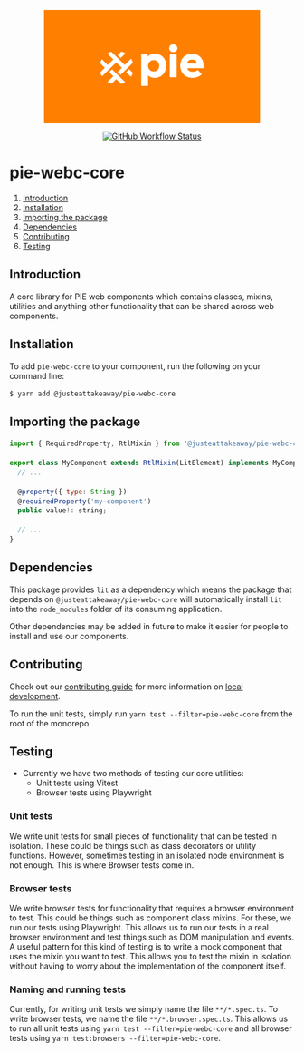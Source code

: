 <p align="center">
  <img align="center" src="../../../readme_image.png" height="200" alt="">
</p>

<p align="center">
  <a href="https://www.npmjs.com/@justeattakeaway/pie-webc-core">
    <img alt="GitHub Workflow Status" src="https://img.shields.io/npm/v/@justeattakeaway/pie-webc-core.svg">
  </a>
</p>

# pie-webc-core

1. [Introduction](#introduction)
2. [Installation](#installation)
3. [Importing the package](#importing-the-package)
4. [Dependencies](#dependencies)
5. [Contributing](#contributing)
6. [Testing](#testing)

## Introduction

A core library for PIE web components which contains classes, mixins, utilities and anything other functionality that can be shared across web components.


## Installation

To add `pie-webc-core` to your component, run the following on your command line:

```bash
$ yarn add @justeattakeaway/pie-webc-core
```

## Importing the package

```js
import { RequiredProperty, RtlMixin } from '@justeattakeaway/pie-webc-core';

export class MyComponent extends RtlMixin(LitElement) implements MyComponentProps {
  // ...

  @property({ type: String })
  @requiredProperty('my-component')
  public value!: string;

  // ...
}
```

## Dependencies

This package provides `lit` as a dependency which means the package that depends on `@justeattakeaway/pie-webc-core` will automatically install `lit` into the `node_modules` folder of its consuming application.

Other dependencies may be added in future to make it easier for people to install and use our components.

## Contributing

Check out our [contributing guide](https://github.com/justeattakeaway/pie/wiki/Contributing-Guide) for more information on [local development](https://github.com/justeattakeaway/pie/wiki/Contributing-Guide#local-development).

To run the unit tests, simply run `yarn test --filter=pie-webc-core` from the root of the monorepo.

## Testing

- Currently we have two methods of testing our core utilities:
  - Unit tests using Vitest
  - Browser tests using Playwright

### Unit tests
We write unit tests for small pieces of functionality that can be tested in isolation. These could be things such as class decorators or utility functions. However, sometimes testing in an isolated node environment is not enough. This is where Browser tests come in.

### Browser tests
We write browser tests for functionality that requires a browser environment to test. This could be things such as component class mixins. For these, we run our tests using Playwright. This allows us to run our tests in a real browser environment and test things such as DOM manipulation and events. A useful pattern for this kind of testing is to write a mock component that uses the mixin you want to test. This allows you to test the mixin in isolation without having to worry about the implementation of the component itself.

### Naming and running tests
Currently, for writing unit tests we simply name the file `**/*.spec.ts`. To write browser tests, we name the file `**/*.browser.spec.ts`. This allows us to run all unit tests using `yarn test --filter=pie-webc-core` and all browser tests using `yarn test:browsers --filter=pie-webc-core`.

